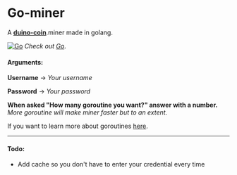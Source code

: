 # Go-miner

A **[duino-coin](https://duinocoin.com/)**.miner made in golang.

[![Go](https://img.icons8.com/color/48/000000/golang.png)](https://golang.org/)
*Check out [Go](https://golang.org/)*.

#### Arguments:
**Username** -> *Your username*

**Password** -> *Your password*

**When asked "How many goroutine you want?" answer with a number.**
*More goroutine will make miner faster but to an extent.*

If you want to learn more about goroutines [here](https://gobyexample.com/goroutines).

****
#### Todo:
* Add cache so you don't have to enter your credential every time

